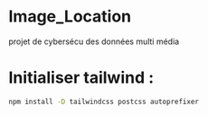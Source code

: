 # Image_Location
projet de cybersécu des données multi média

# Initialiser tailwind :
```bash
npm install -D tailwindcss postcss autoprefixer
